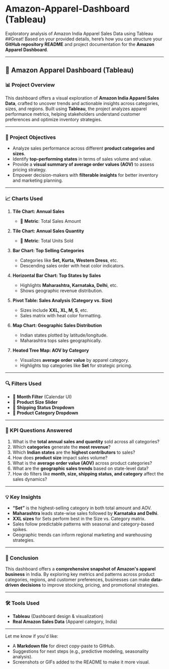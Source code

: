 # Amazon-Apparel-Dashboard (Tableau)
Exploratory analysis of Amazon India Apparel Sales Data using Tableau 
##Great! Based on your provided details, here’s how you can structure your **GitHub repository README** and project documentation for the **Amazon Apparel Dashboard**.

---

## 🧵 Amazon Apparel Dashboard (Tableau)

### 📊 Project Overview

This dashboard offers a visual exploration of **Amazon India Apparel Sales Data**, crafted to uncover trends and actionable insights across categories, sizes, and regions. Built using **Tableau**, the project analyzes apparel performance metrics, helping stakeholders understand customer preferences and optimize inventory strategies.

---

### 🎯 Project Objectives

* Analyze sales performance across different **product categories and sizes**.
* Identify **top-performing states** in terms of sales volume and value.
* Provide a **visual summary of average order values (AOV)** to assess pricing strategy.
* Empower decision-makers with **filterable insights** for better inventory and marketing planning.

---

### 📈 Charts Used

1. **Tile Chart: Annual Sales**

   * 📌 **Metric**: Total Sales Amount

2. **Tile Chart: Annual Sales Quantity**

   * 📌 **Metric**: Total Units Sold

3. **Bar Chart: Top Selling Categories**

   * Categories like **Set, Kurta, Western Dress**, etc.
   * Descending sales order with heat color indicators.

4. **Horizontal Bar Chart: Top States by Sales**

   * Highlights **Maharashtra, Karnataka, Delhi**, etc.
   * Shows geographic revenue distribution.

5. **Pivot Table: Sales Analysis (Category vs. Size)**

   * Sizes include **XXL, XL, M, S**, etc.
   * Sales matrix with heat color formatting.

6. **Map Chart: Geographic Sales Distribution**

   * Indian states plotted by latitude/longitude.
   * Maharashtra tops sales geographically.

7. **Heated Tree Map: AOV by Category**

   * Visualizes **average order value** by apparel category.
   * Highlights top categories like **Set** for strategic pricing.

---

### 🔍 Filters Used

* 📅 **Month Filter** (Calendar UI)
* 📐 **Product Size Slider**
* 🚚 **Shipping Status Dropdown**
* 👗 **Product Category Dropdown**

---

### 📌 KPI Questions Answered

1. What is the **total annual sales and quantity** sold across all categories?
2. Which **categories** generate the **most revenue**?
3. Which **Indian states** are the **highest contributors** to sales?
4. How does **product size** impact sales volume?
5. What is the **average order value (AOV)** across product categories?
6. What are the **geographic sales trends** based on state-level data?
7. How do filters like **month, size, shipping status, and category** affect the sales dynamics?

---

### 💡 Key Insights

* **“Set”** is the highest-selling category in both total amount and AOV.
* **Maharashtra** leads state-wise sales followed by **Karnataka and Delhi**.
* **XXL sizes** for Sets perform best in the Size vs. Category matrix.
* Sales follow predictable patterns with seasonal and category-based spikes.
* Geographic trends can inform regional marketing and warehousing strategies.

---

### 🧾 Conclusion

This dashboard offers a **comprehensive snapshot of Amazon's apparel business** in India. By exploring key metrics and patterns across product categories, regions, and customer preferences, businesses can make **data-driven decisions** to improve stocking, pricing, and promotional strategies.

---

### 🛠 Tools Used

* **Tableau** (Dashboard design & visualization)
* **Real Amazon Sales Data** (Apparel category, India)

---

Let me know if you'd like:

* A **Markdown file** for direct copy-paste to GitHub.
* Suggestions for next steps (e.g., predictive modeling, seasonality analysis).
* Screenshots or GIFs added to the README to make it more visual.
